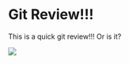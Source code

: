 # Git Review!!!

This is a quick git review!!! Or is it?

![](http://i.giphy.com/l3V0wpHLf2qOEwegE.gif)
